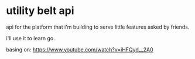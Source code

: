 # utility belt api

api for the platform that i'm building to serve little features asked by friends.

i'll use it to learn go.

basing on:
https://www.youtube.com/watch?v=iHFQyd__2A0